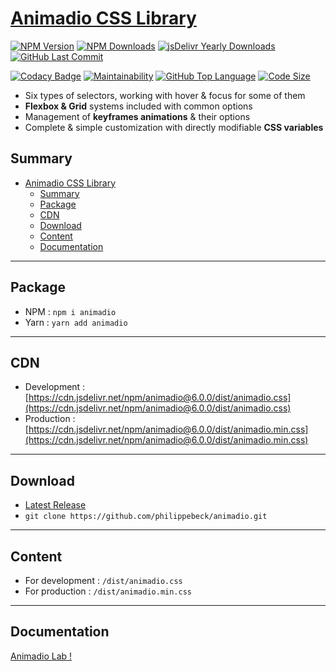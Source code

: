 # [Animadio CSS Library](https://animadio.org)

[![NPM Version](https://badgen.net/npm/v/animadio)](https://www.npmjs.com/package/animadio)
[![NPM Downloads](https://badgen.net/npm/dy/animadio)](https://www.npmjs.com/package/animadio)
[![jsDelivr Yearly Downloads](https://img.shields.io/jsdelivr/npm/hy/animadio)](https://www.jsdelivr.com/package/npm/animadio)
[![GitHub Last Commit](https://img.shields.io/github/last-commit/philippebeck/animadio.svg?label=Last+Commit)](https://github.com/philippebeck/animadio/commits/master)

[![Codacy Badge](https://app.codacy.com/project/badge/Grade/0346a8c0d14a4b5984eb30f7282f80b9)](https://www.codacy.com/gh/philippebeck/animadio/dashboard)
[![Maintainability](https://api.codeclimate.com/v1/badges/0b594827e537b04dcea0/maintainability)](https://codeclimate.com/github/philippebeck/animadio/maintainability)
[![GitHub Top Language](https://img.shields.io/github/languages/top/philippebeck/animadio)](https://github.com/philippebeck/animadio)
[![Code Size](https://img.shields.io/github/languages/code-size/philippebeck/animadio)](https://github.com/philippebeck/animadio/tree/master)

-   Six types of selectors, working with hover & focus for some of them
-   **Flexbox & Grid** systems included with common options
-   Management of **keyframes animations** & their options
-   Complete & simple customization with directly modifiable **CSS variables**

## Summary

- [Animadio CSS Library](#animadio-css-library)
  - [Summary](#summary)
  - [Package](#package)
  - [CDN](#cdn)
  - [Download](#download)
  - [Content](#content)
  - [Documentation](#documentation)

---

## Package
-  NPM : `npm i animadio`  
-  Yarn : `yarn add animadio`  

---

## CDN 

-   Development : [https://cdn.jsdelivr.net/npm/animadio@6.0.0/dist/animadio.css](https://cdn.jsdelivr.net/npm/animadio@6.0.0/dist/animadio.css)  
-   Production : [https://cdn.jsdelivr.net/npm/animadio@6.0.0/dist/animadio.min.css](https://cdn.jsdelivr.net/npm/animadio@6.0.0/dist/animadio.min.css)  

---

## Download

-  [Latest Release](https://github.com/philippebeck/animadio/releases)  
-  `git clone https://github.com/philippebeck/animadio.git`  
  
---

## Content

-   For development : `/dist/animadio.css`  
-   For production : `/dist/animadio.min.css`  

---

## Documentation

[Animadio Lab !](https://philippebeck.github.io/animadio)
